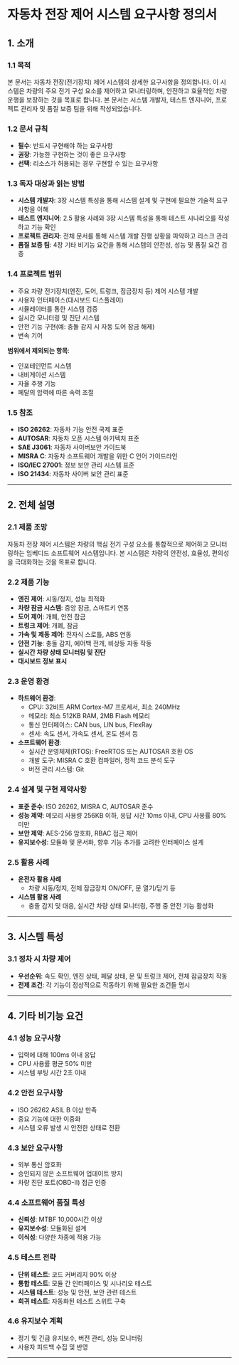 # 자동차 전장 제어 시스템 요구사항 정의서

## 1. 소개
### 1.1 목적 
본 문서는 자동차 전장(전기장치) 제어 시스템의 상세한 요구사항을 정의합니다. 이 시스템은 차량의 주요 전기 구성 요소를 제어하고 모니터링하며, 안전하고 효율적인 차량 운행을 보장하는 것을 목표로 합니다. 본 문서는 시스템 개발자, 테스트 엔지니어, 프로젝트 관리자 및 품질 보증 팀을 위해 작성되었습니다.

### 1.2 문서 규칙
- **필수**: 반드시 구현해야 하는 요구사항
- **권장**: 가능한 구현하는 것이 좋은 요구사항
- **선택**: 리소스가 허용되는 경우 구현할 수 있는 요구사항

### 1.3 독자 대상과 읽는 방법
- **시스템 개발자**: 3장 시스템 특성을 통해 시스템 설계 및 구현에 필요한 기술적 요구사항을 이해
- **테스트 엔지니어**: 2.5 활용 사례와 3장 시스템 특성을 통해 테스트 시나리오를 작성하고 기능 확인
- **프로젝트 관리자**: 전체 문서를 통해 시스템 개발 진행 상황을 파악하고 리스크 관리
- **품질 보증 팀**: 4장 기타 비기능 요건을 통해 시스템의 안전성, 성능 및 품질 요건 검증

### 1.4 프로젝트 범위
- 주요 차량 전기장치(엔진, 도어, 트렁크, 잠금장치 등) 제어 시스템 개발
- 사용자 인터페이스(대시보드 디스플레이)
- 시뮬레이터를 통한 시스템 검증
- 실시간 모니터링 및 진단 시스템
- 안전 기능 구현(예: 충돌 감지 시 자동 도어 잠금 해제)
- 변속 기어

**범위에서 제외되는 항목**:
- 인포테인먼트 시스템
- 내비게이션 시스템
- 자율 주행 기능
- 페달의 압력에 따른 속력 조절

### 1.5 참조
- **ISO 26262**: 자동차 기능 안전 국제 표준
- **AUTOSAR**: 자동차 오픈 시스템 아키텍처 표준
- **SAE J3061**: 자동차 사이버보안 가이드북
- **MISRA C**: 자동차 소프트웨어 개발을 위한 C 언어 가이드라인
- **ISO/IEC 27001**: 정보 보안 관리 시스템 표준
- **ISO 21434**: 자동차 사이버 보안 관리 표준

---

## 2. 전체 설명
### 2.1 제품 조망
자동차 전장 제어 시스템은 차량의 핵심 전기 구성 요소를 통합적으로 제어하고 모니터링하는 임베디드 소프트웨어 시스템입니다. 본 시스템은 차량의 안전성, 효율성, 편의성을 극대화하는 것을 목표로 합니다.

### 2.2 제품 기능
- **엔진 제어**: 시동/정지, 성능 최적화
- **차량 잠금 시스템**: 중앙 잠금, 스마트키 연동
- **도어 제어**: 개폐, 안전 잠금
- **트렁크 제어**: 개폐, 잠금
- **가속 및 제동 제어**: 전자식 스로틀, ABS 연동
- **안전 기능**: 충돌 감지, 에어백 전개, 비상등 자동 작동
- **실시간 차량 상태 모니터링 및 진단**
- **대시보드 정보 표시**

### 2.3 운영 환경
- **하드웨어 환경**: 
  - CPU: 32비트 ARM Cortex-M7 프로세서, 최소 240MHz
  - 메모리: 최소 512KB RAM, 2MB Flash 메모리
  - 통신 인터페이스: CAN bus, LIN bus, FlexRay
  - 센서: 속도 센서, 가속도 센서, 온도 센서 등
- **소프트웨어 환경**: 
  - 실시간 운영체제(RTOS): FreeRTOS 또는 AUTOSAR 호환 OS
  - 개발 도구: MISRA C 호환 컴파일러, 정적 코드 분석 도구
  - 버전 관리 시스템: Git

### 2.4 설계 및 구현 제약사항
- **표준 준수**: ISO 26262, MISRA C, AUTOSAR 준수
- **성능 제약**: 메모리 사용량 256KB 이하, 응답 시간 10ms 이내, CPU 사용률 80% 미만
- **보안 제약**: AES-256 암호화, RBAC 접근 제어
- **유지보수성**: 모듈화 및 문서화, 향후 기능 추가를 고려한 인터페이스 설계

### 2.5 활용 사례
- **운전자 활용 사례**
  - 차량 시동/정지, 전체 잠금장치 ON/OFF, 문 열기/닫기 등
- **시스템 활용 사례**
  - 충돌 감지 및 대응, 실시간 차량 상태 모니터링, 주행 중 안전 기능 활성화

---

## 3. 시스템 특성
### 3.1 정차 시 차량 제어
- **우선순위**: 속도 확인, 엔진 상태, 페달 상태, 문 및 트렁크 제어, 전체 잠금장치 작동
- **전제 조건**: 각 기능이 정상적으로 작동하기 위해 필요한 조건들 명시

---

## 4. 기타 비기능 요건
### 4.1 성능 요구사항
- 입력에 대해 100ms 이내 응답
- CPU 사용률 평균 50% 미만
- 시스템 부팅 시간 2초 이내

### 4.2 안전 요구사항
- ISO 26262 ASIL B 이상 만족
- 중요 기능에 대한 이중화
- 시스템 오류 발생 시 안전한 상태로 전환

### 4.3 보안 요구사항
- 외부 통신 암호화
- 승인되지 않은 소프트웨어 업데이트 방지
- 차량 진단 포트(OBD-II) 접근 인증

### 4.4 소프트웨어 품질 특성
- **신뢰성**: MTBF 10,000시간 이상
- **유지보수성**: 모듈화된 설계
- **이식성**: 다양한 차종에 적용 가능

### 4.5 테스트 전략
- **단위 테스트**: 코드 커버리지 90% 이상
- **통합 테스트**: 모듈 간 인터페이스 및 시나리오 테스트
- **시스템 테스트**: 성능 및 안전, 보안 관련 테스트
- **회귀 테스트**: 자동화된 테스트 스위트 구축

### 4.6 유지보수 계획
- 정기 및 긴급 유지보수, 버전 관리, 성능 모니터링
- 사용자 피드백 수집 및 반영

---
